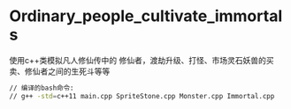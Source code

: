 # Ordinary_people_cultivate_immortals
使用c++类模拟凡人修仙传中的 修仙者，渡劫升级、打怪、市场灵石妖兽的买卖、修仙者之间的生死斗等等

```bash
// 编译的bash命令:
// g++ -std=c++11 main.cpp SpriteStone.cpp Monster.cpp Immortal.cpp
```
